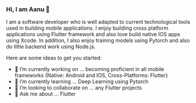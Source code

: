 ### Hi, I am Aanu 👋

I am a software developer who is well adapted to current technological tools used in building mobile applications. I enjoy building cross platform applications using Flutter framework and also love build native IOS apps using Xcode. In addition, I also enjoy training models using Pytorch and also do little backend work using Node.js.

Here are some ideas to get you started:

- 🔭 I’m currently working on ... becoming proficient in all mobile frameworks {Native: Android and IOS, Cross-Platforms: Flutter}
- 🌱 I’m currently learning ... Deep Learning using Pytorch
- 👯 I’m looking to collaborate on ... any Flutter projects
- 💬 Ask me about ... Flutter


